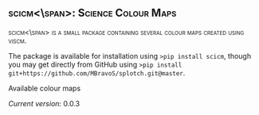 ## <span style='font-variant:small-caps;'>scicm<\span>: Science Colour Maps

<span style='font-variant:small-caps;'>scicm<\span> is a small package containing several colour maps created using viscm.

The package is available for installation using `>pip install scicm`, though you may get directly from GitHub using `>pip install git+https://github.com/MBravoS/splotch.git@master`.

Available colour maps

*Current version*: 0.0.3
